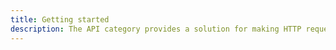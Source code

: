```yaml
---
title: Getting started
description: The API category provides a solution for making HTTP requests to REST and GraphQL endpoints. The REST API category can be used for creating signed requests against Amazon API Gateway when the API Gateway Authorization is set to AWS_IAM.
---
```


<inline-fragment platform="js" src="~/lib/restapi/fragments/js/getting-started.md"></inline-fragment> <inline-fragment platform="ios" src="~/lib/restapi/fragments/native_common/getting-started/common.md"></inline-fragment> <inline-fragment platform="android" src="~/lib/restapi/fragments/native_common/getting-started/common.md"></inline-fragment>